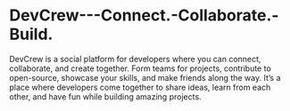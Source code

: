 # DevCrew---Connect.-Collaborate.-Build.
DevCrew is a social platform for developers where you can connect, collaborate, and create together. Form teams for projects, contribute to open-source, showcase your skills, and make friends along the way. It’s a place where developers come together to share ideas, learn from each other, and have fun while building amazing projects.
